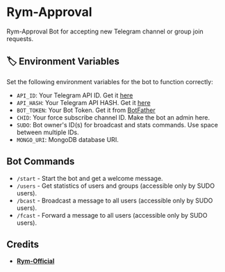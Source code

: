 # Rym-Approval

Rym-Approval Bot for accepting new Telegram channel or group join requests.

## 🏷 Environment Variables
Set the following environment variables for the bot to function correctly:
- `API_ID`: Your Telegram API ID. Get it [here](https://my.telegram.org)
- `API_HASH`: Your Telegram API HASH. Get it [here](https://my.telegram.org)
- `BOT_TOKEN`: Your Bot Token. Get it from [BotFather](https://t.me/BotFather)
- `CHID`: Your force subscribe channel ID. Make the bot an admin here.
- `SUDO`: Bot owner's ID(s) for broadcast and stats commands. Use space between multiple IDs.
- `MONGO_URI`: MongoDB database URI.

## Bot Commands

- `/start` - Start the bot and get a welcome message.
- `/users` - Get statistics of users and groups (accessible only by SUDO users).
- `/bcast` - Broadcast a message to all users (accessible only by SUDO users).
- `/fcast` - Forward a message to all users (accessible only by SUDO users).

## Credits

- **[Rym-Official](https://t.me/RymOfficial)**
